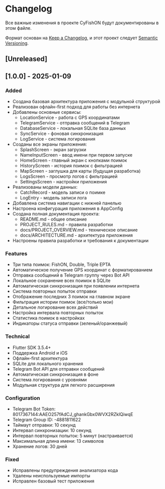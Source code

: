 # Changelog

Все важные изменения в проекте CyFishON будут документированы в этом файле.

Формат основан на [Keep a Changelog](https://keepachangelog.com/en/1.0.0/),
и этот проект следует [Semantic Versioning](https://semver.org/spec/v2.0.0.html).

## [Unreleased]

## [1.0.0] - 2025-01-09

### Added
- Создана базовая архитектура приложения с модульной структурой
- Реализован офлайн-first подход для работы без интернета
- Добавлены основные сервисы:
  - LocationService - работа с GPS координатами
  - TelegramService - отправка сообщений в Telegram
  - DatabaseService - локальная SQLite база данных
  - SyncService - фоновая синхронизация
  - LogService - система логирования
- Созданы все экраны приложения:
  - SplashScreen - экран загрузки
  - NameInputScreen - ввод имени при первом запуске
  - HomeScreen - главный экран с кнопками поимок
  - HistoryScreen - история поимок с фильтрацией
  - MapScreen - заглушка для карты (будущая разработка)
  - LogsScreen - просмотр логов с фильтрацией
  - SettingsScreen - настройки приложения
- Реализованы модели данных:
  - CatchRecord - модель записи о поимке
  - LogEntry - модель записи лога
- Добавлена система навигации с нижней панелью
- Настроена конфигурация приложения в AppConfig
- Создана полная документация проекта:
  - README.md - общее описание
  - PROJECT_RULES.md - правила разработки
  - docs/PROJECT_OVERVIEW.md - техническое описание
  - docs/ARCHITECTURE.md - архитектура приложения
- Настроены правила разработки и требования к документации

### Features
- Три типа поимок: FishON, Double, Triple EPTA
- Автоматическое получение GPS координат с форматированием
- Отправка сообщений в Telegram группу через Bot API
- Локальное сохранение всех поимок в SQLite
- Автоматическая синхронизация при появлении интернета
- Система повторных попыток отправки
- Отображение последних 3 поимок на главном экране
- Фильтрация истории поимок (все/только мои)
- Детальное логирование всех действий
- Настройка интервала повторных попыток
- Статистика поимок в настройках
- Индикаторы статуса отправки (зеленый/оранжевый)

### Technical
- Flutter SDK 3.5.4+
- Поддержка Android и iOS
- Офлайн-first архитектура
- SQLite для локального хранения
- Telegram Bot API для отправки сообщений
- Автоматическая синхронизация в фоне
- Система логирования с уровнями
- Модульная структура для легкого расширения

### Configuration
- Telegram Bot Token: 8017367144:AAEO257fAdCJ_ghankGbx0WVX2RZklQiwqE
- Telegram Group ID: -4881811622
- Таймаут отправки: 10 секунд
- Интервал синхронизации: 10 секунд
- Интервал повторных попыток: 5 минут (настраивается)
- Максимальная длина имени: 13 символов
- Хранение логов: 30 дней

### Fixed
- Исправлены предупреждения анализатора кода
- Удалены неиспользуемые импорты
- Исправлен базовый тест приложения

